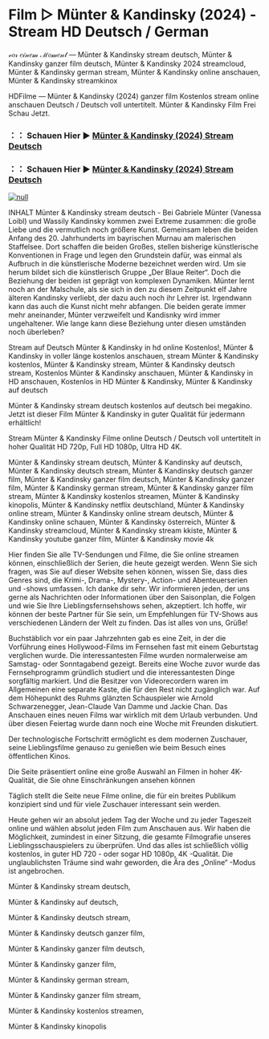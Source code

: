 # Film ▷ Münter & Kandinsky (2024) - Stream HD Deutsch / German
𝓋𝑜𝓇 𝑒𝒾𝓃𝑒𝓂 ℳ𝑜𝓂𝑒𝓃𝓉 — Münter & Kandinsky stream deutsch, Münter & Kandinsky ganzer film deutsch, Münter & Kandinsky 2024 streamcloud, Münter & Kandinsky german stream, Münter & Kandinsky online anschauen, Münter & Kandinsky streamkinox

HDFilme — Münter & Kandinsky (2024) ganzer film Kostenlos stream online anschauen Deutsch / Deutsch voll untertitelt. Münter & Kandinsky Film Frei Schau Jetzt.

### ：： Schauen Hier ▶ [Münter & Kandinsky (2024) Stream Deutsch](https://t.co/FXi02QHIe5)

### ：： Schauen Hier ▶ [Münter & Kandinsky (2024) Stream Deutsch](https://t.co/FXi02QHIe5)

[![null](https://static.wixstatic.com/media/855a25_043b5abeb4ae4d35ac003198e7fe56ed~mv2.gif)](https://t.co/FXi02QHIe5)

INHALT Münter & Kandinsky stream deutsch - Bei Gabriele Münter (Vanessa Loibl) und Wassily Kandinsky kommen zwei Extreme zusammen: die große Liebe und die vermutlich noch größere Kunst. Gemeinsam leben die beiden Anfang des 20. Jahrhunderts im bayrischen Murnau am malerischen Staffelsee. Dort schaffen die beiden Großes, stellen bisherige künstlerische Konventionen in Frage und legen den Grundstein dafür, was einmal als Aufbruch in die künstlerische Moderne bezeichnet werden wird. Um sie herum bildet sich die künstlerisch Gruppe „Der Blaue Reiter“. Doch die Beziehung der beiden ist geprägt von komplexen Dynamiken. Münter lernt noch an der Malschule, als sie sich in den zu diesem Zeitpunkt elf Jahre älteren Kandinsky verliebt, der dazu auch noch ihr Lehrer ist. Irgendwann kann das auch die Kunst nicht mehr abfangen. Die beiden gerate immer mehr aneinander, Münter verzweifelt und Kandisnky wird immer ungehaltener. Wie lange kann diese Beziehung unter diesen umständen noch überleben?

Stream auf Deutsch Münter & Kandinsky in hd online Kostenlos!, Münter & Kandinsky in voller länge kostenlos anschauen, stream Münter & Kandinsky kostenlos, Münter & Kandinsky stream, Münter & Kandinsky deutsch stream, Kostenlos Münter & Kandinsky anschauen, Münter & Kandinsky in HD anschauen, Kostenlos in HD Münter & Kandinsky, Münter & Kandinsky auf deutsch

Münter & Kandinsky stream deutsch kostenlos auf deutsch bei megakino. Jetzt ist dieser Film Münter & Kandinsky in guter Qualität für jedermann erhältlich!

Stream Münter & Kandinsky Filme online Deutsch / Deutsch voll untertitelt in hoher Qualität HD 720p, Full HD 1080p, Ultra HD 4K.

Münter & Kandinsky stream deutsch, Münter & Kandinsky auf deutsch, Münter & Kandinsky deutsch stream, Münter & Kandinsky deutsch ganzer film, Münter & Kandinsky ganzer film deutsch, Münter & Kandinsky ganzer film, Münter & Kandinsky german stream, Münter & Kandinsky ganzer film stream, Münter & Kandinsky kostenlos streamen, Münter & Kandinsky kinopolis, Münter & Kandinsky netflix deutschland, Münter & Kandinsky online stream, Münter & Kandinsky online stream deutsch, Münter & Kandinsky online schauen, Münter & Kandinsky österreich, Münter & Kandinsky streamcloud, Münter & Kandinsky stream kkiste, Münter & Kandinsky youtube ganzer film, Münter & Kandinsky movie 4k

Hier finden Sie alle TV-Sendungen und Filme, die Sie online streamen können, einschließlich der Serien, die heute gezeigt werden. Wenn Sie sich fragen, was Sie auf dieser Website sehen können, wissen Sie, dass dies Genres sind, die Krimi-, Drama-, Mystery-, Action- und Abenteuerserien und -shows umfassen. Ich danke dir sehr. Wir informieren jeden, der uns gerne als Nachrichten oder Informationen über den Saisonplan, die Folgen und wie Sie Ihre Lieblingsfernsehshows sehen, akzeptiert. Ich hoffe, wir können der beste Partner für Sie sein, um Empfehlungen für TV-Shows aus verschiedenen Ländern der Welt zu finden. Das ist alles von uns, Grüße!

Buchstäblich vor ein paar Jahrzehnten gab es eine Zeit, in der die Vorführung eines Hollywood-Films im Fernsehen fast mit einem Geburtstag verglichen wurde. Die interessantesten Filme wurden normalerweise am Samstag- oder Sonntagabend gezeigt. Bereits eine Woche zuvor wurde das Fernsehprogramm gründlich studiert und die interessantesten Dinge sorgfältig markiert. Und die Besitzer von Videorecordern waren im Allgemeinen eine separate Kaste, die für den Rest nicht zugänglich war. Auf dem Höhepunkt des Ruhms glänzten Schauspieler wie Arnold Schwarzenegger, Jean-Claude Van Damme und Jackie Chan. Das Anschauen eines neuen Films war wirklich mit dem Urlaub verbunden. Und über diesen Feiertag wurde dann noch eine Woche mit Freunden diskutiert.

Der technologische Fortschritt ermöglicht es dem modernen Zuschauer, seine Lieblingsfilme genauso zu genießen wie beim Besuch eines öffentlichen Kinos.

Die Seite präsentiert online eine große Auswahl an Filmen in hoher 4K-Qualität, die Sie ohne Einschränkungen ansehen können

Täglich stellt die Seite neue Filme online, die für ein breites Publikum konzipiert sind und für viele Zuschauer interessant sein werden.

Heute gehen wir an absolut jedem Tag der Woche und zu jeder Tageszeit online und wählen absolut jeden Film zum Anschauen aus. Wir haben die Möglichkeit, zumindest in einer Sitzung, die gesamte Filmografie unseres Lieblingsschauspielers zu überprüfen. Und das alles ist schließlich völlig kostenlos, in guter HD 720 - oder sogar HD 1080p, 4K -Qualität. Die unglaublichsten Träume sind wahr geworden, die Ära des „Online“ -Modus ist angebrochen.

Münter & Kandinsky stream deutsch,

Münter & Kandinsky auf deutsch,

Münter & Kandinsky deutsch stream,

Münter & Kandinsky deutsch ganzer film,

Münter & Kandinsky ganzer film deutsch,

Münter & Kandinsky ganzer film,

Münter & Kandinsky german stream,

Münter & Kandinsky ganzer film stream,

Münter & Kandinsky kostenlos streamen,

Münter & Kandinsky kinopolis
